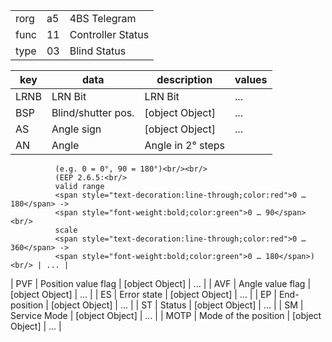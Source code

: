 
|    |   |   |
| -- | - | - |
| rorg | a5 | 4BS Telegram |
| func | 11 | Controller Status |
| type | 03 | Blind Status |

| key | data | description | values |
| --- | --- | --- | --- |
  | LRNB | LRN Bit | LRN Bit | ... | 
| BSP | Blind/shutter pos. | [object Object] | ... | 
| AS | Angle sign | [object Object] | ... | 
| AN | Angle | Angle in 2° steps<br/>
              (e.g. 0 = 0°, 90 = 180°)<br/><br/>
              (EEP 2.6.5:<br/>
              valid range
              <span style="text-decoration:line-through;color:red">0 … 180</span> ->
              <span style="font-weight:bold;color:green">0 … 90</span><br/>
              scale
              <span style="text-decoration:line-through;color:red">0 … 360</span> ->
              <span style="font-weight:bold;color:green">0 … 180</span>)<br/> | ... | 
| PVF | Position value flag | [object Object] | ... | 
| AVF | Angle value flag | [object Object] | ... | 
| ES | Error state | [object Object] | ... | 
| EP | End-position | [object Object] | ... | 
| ST | Status | [object Object] | ... | 
| SM | Service Mode | [object Object] | ... | 
| MOTP | Mode of the position | [object Object] | ... | 

  